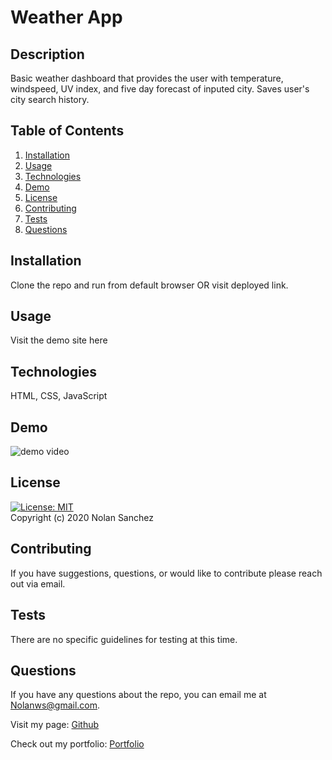 # Weather App

## Description
Basic weather dashboard that provides the user with temperature, windspeed, UV index, and five day forecast of inputed city. Saves user's city search history.
    
## Table of Contents 
1. [Installation](#installation)
2. [Usage](#usage)
3. [Technologies](#technologies)
4. [Demo](#demo)
5. [License](#license)
6. [Contributing](#contributing)
7. [Tests](#tests)
8. [Questions](#questions)
    
## Installation
Clone the repo and run from default browser OR visit deployed link.

## Usage
Visit the demo site <a src="https://nolanws1.github.io/WeatherApp/">here</a> 

## Technologies
HTML, CSS, JavaScript

## Demo
<img src="./media/weather_dashboard.gif" alt="demo video">

## License 
[![License: MIT](https://img.shields.io/badge/License-MIT-yellow.svg)](https://opensource.org/licenses/MIT)  
Copyright (c) 2020 Nolan Sanchez
    
## Contributing
If you have suggestions, questions, or would like to contribute please reach out via email.
    
## Tests
There are no specific guidelines for testing at this time. 
    
## Questions
If you have any questions about the repo, you can email me at Nolanws@gmail.com. 

Visit my page: [Github](https://github.com/Nolanws1)

Check out my portfolio: [Portfolio](https://nolanws1.github.io/portfolio/)